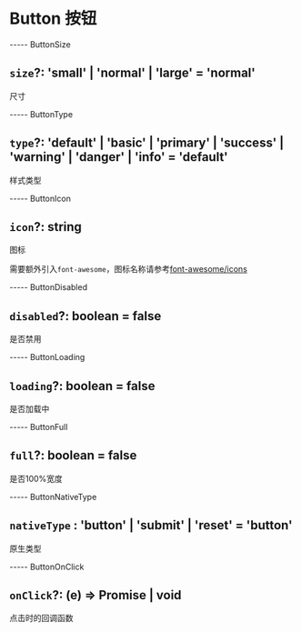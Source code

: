 # Button 按钮

----- ButtonSize

## `size`?: 'small' | 'normal' | 'large' = 'normal'

尺寸

----- ButtonType

## `type`?: 'default' | 'basic' | 'primary' | 'success' | 'warning' | 'danger' | 'info' = 'default'

样式类型

----- ButtonIcon

## `icon`?: string

图标

需要额外引入`font-awesome`，图标名称请参考[font-awesome/icons](http://fontawesome.io/icons/)

----- ButtonDisabled

## `disabled`?: boolean = false

是否禁用

----- ButtonLoading

## `loading`?: boolean = false

是否加载中

----- ButtonFull

## `full`?: boolean = false

是否100%宽度

----- ButtonNativeType

## `nativeType` : 'button' | 'submit' | 'reset' = 'button'

原生类型

----- ButtonOnClick

## `onClick`?: (e) => Promise | void

点击时的回调函数
